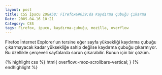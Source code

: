 ```yaml
---
layout: post
title: CSS İpucu 20&#58; Firefox&#039;da Kaydırma Çubuğu Çıkarma
Date: 2009-04-16 10:21
Category: CSS
tags: Firefox, ipucu, kaydırma-çubuğu, mozilla, overflow
---
```


Firefox İnternet Explorer'un tersine eğer sayfa yüksekliği kaydırma
çubuğu çıkarmayacak kadar yüksekliğe sahip değilse kaydırma çubuğu
çıkarmıyor. Bu özellikle çerçeveli sayfalarda sorun çıkarabilir. Bunun
için bir çözüm.

{% highlight css %}
html{
    overflow:-moz-scrollbars-vertical;
}
{% endhighlight %}
